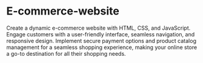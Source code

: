 # E-commerce-website
Create a dynamic e-commerce website with HTML, CSS, and JavaScript. Engage customers with a user-friendly interface, seamless navigation, and responsive design. Implement secure payment options and product catalog management for a seamless shopping experience, making your online store a go-to destination for all their shopping needs.
